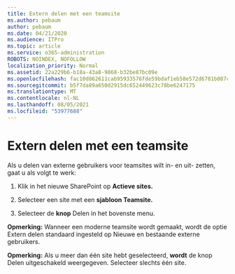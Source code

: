 ```yaml
---
title: Extern delen met een teamsite
ms.author: pebaum
author: pebaum
ms.date: 04/21/2020
ms.audience: ITPro
ms.topic: article
ms.service: o365-administration
ROBOTS: NOINDEX, NOFOLLOW
localization_priority: Normal
ms.assetid: 22a229b6-b18a-43a8-9868-b32be87bc09e
ms.openlocfilehash: fac10d862611cab95933576fde59bdaf1eb58e572d6781b087c48d2c332e205d
ms.sourcegitcommit: b5f7da89a650d2915dc652449623c78be6247175
ms.translationtype: MT
ms.contentlocale: nl-NL
ms.lasthandoff: 08/05/2021
ms.locfileid: "53977688"
---
```

# <a name="external-sharing-with-a-team-site"></a>Extern delen met een teamsite

Als u delen van externe gebruikers voor teamsites wilt in- en uit- zetten, gaat u als volgt te werk: 
  
1. Klik in het nieuwe SharePoint op **Actieve sites.**
  
2. Selecteer een site met een **sjabloon Teamsite.** 
  
3. Selecteer de **knop** Delen in het bovenste menu. 
  
 **Opmerking:** Wanneer een moderne teamsite wordt gemaakt, wordt de optie Extern delen standaard ingesteld op Nieuwe en bestaande externe gebruikers. 
  
 **Opmerking:** Als u meer dan één site hebt geselecteerd, **wordt** de knop Delen uitgeschakeld weergegeven. Selecteer slechts één site. 
  

